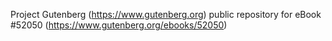 Project Gutenberg (https://www.gutenberg.org) public repository for
eBook #52050 (https://www.gutenberg.org/ebooks/52050)
